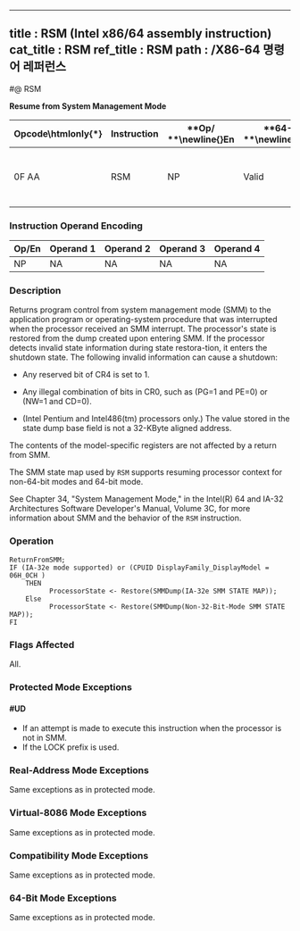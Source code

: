 ----------------------------
title : RSM (Intel x86/64 assembly instruction)
cat_title : RSM
ref_title : RSM
path : /X86-64 명령어 레퍼런스
----------------------------
#@ RSM

**Resume from System Management Mode**

|**Opcode\htmlonly{*}**|**Instruction**|**Op/ **\newline{}**En**|**64-Bit **\newline{}**Mode**|**Compat/**\newline{}**Leg Mode**|**Description**|
|----------------------|---------------|------------------------|-----------------------------|---------------------------------|---------------|
|0F AA|RSM|NP|Valid|Valid|Resume operation of interrupted program.|
### Instruction Operand Encoding


|Op/En|Operand 1|Operand 2|Operand 3|Operand 4|
|-----|---------|---------|---------|---------|
|NP|NA|NA|NA|NA|
### Description


Returns program control from system management mode (SMM) to the application program or operating-system procedure that was interrupted when the processor received an SMM interrupt. The processor's state is restored from the dump created upon entering SMM. If the processor detects invalid state information during state restora-tion, it enters the shutdown state. The following invalid information can cause a shutdown:

*  Any reserved bit of CR4 is set to 1.

*  Any illegal combination of bits in CR0, such as (PG=1 and PE=0) or (NW=1 and CD=0).

*  (Intel Pentium and Intel486(tm) processors only.) The value stored in the state dump base field is not a 32-KByte aligned address.

The contents of the model-specific registers are not affected by a return from SMM.

The SMM state map used by `RSM` supports resuming processor context for non-64-bit modes and 64-bit mode. 

See Chapter 34, "System Management Mode," in the Intel(R) 64 and IA-32 Architectures Software Developer's Manual, Volume 3C, for more information about SMM and the behavior of the `RSM` instruction.


### Operation

```info-verb
ReturnFromSMM;
IF (IA-32e mode supported) or (CPUID DisplayFamily_DisplayModel = 06H_0CH )
    THEN
          ProcessorState <- Restore(SMMDump(IA-32e SMM STATE MAP));
    Else
          ProcessorState <- Restore(SMMDump(Non-32-Bit-Mode SMM STATE MAP));
FI
```
### Flags Affected


All.


### Protected Mode Exceptions

#### #UD
* If an attempt is made to execute this instruction when the processor is not in SMM.
* If the LOCK prefix is used.

### Real-Address Mode Exceptions



Same exceptions as in protected mode.


### Virtual-8086 Mode Exceptions



Same exceptions as in protected mode.


### Compatibility Mode Exceptions



Same exceptions as in protected mode.


### 64-Bit Mode Exceptions



Same exceptions as in protected mode.

